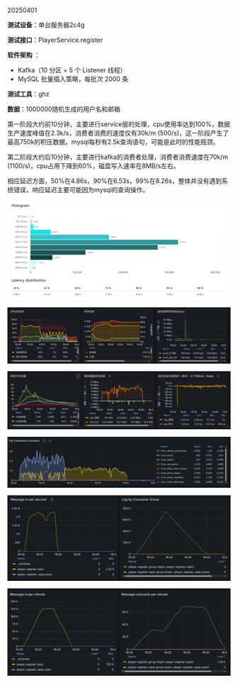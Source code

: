 20250401

**测试设备**：单台服务器2c4g

**测试接口**：PlayerService.register

**软件架构** ：

- Kafka（10 分区 + 5 个 Listener 线程）
- MySQL 批量插入策略，每批次 2000 条

**测试工具**：ghz

**数据**：1000000随机生成的用户名和邮箱

第一阶段大约前10分钟，主要进行service层的处理，cpu使用率达到100%，数据生产速度峰值在2.3k/s，消费者消费的速度仅有30k/m (500/s)，这一阶段产生了最高750k的积压数据。mysql每秒有2.5k查询语句，可能是此时的性能瓶颈。

第二阶段大约后10分钟，主要进行kafka的消费者处理，消费者消费速度在70k/m (1100/s)，cpu占用下降到60%，磁盘写入速率在8MB/s左右。

相应延迟方面，50%在4.86s，90%在6.53s，99%在8.26s，整体并没有遇到系统错误，响应延迟主要可能因为mysql的查询操作。

![image-20250402100911440](.\压测报告1.assets\image-20250402100911440.png)

![image-20250401202821907](.\压测报告1.assets\image-20250401202821907.png)

![image-20250402100121747](.\压测报告1.assets\image-20250402100121747.png)

![image-20250401204748910](.\压测报告1.assets\image-20250401204748910.png)

![image-20250401202538936](.\压测报告1.assets\image-20250401202538936.png)

![image-20250401202553764](.\压测报告1.assets\image-20250401202553764.png)